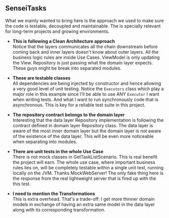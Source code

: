 SenseiTasks
--------------

What we mainly wanted to bring here is the approach we used to make sure the code is testable, decoupled and maintainable. The is specially relevant for long-term projects and growing environments.

* **This is following a Clean Architecture approach**  
Notice that the layers communicates all the chain downstream before coming back and inner layers doesn't know about outer layers. All the business logic rules are inside Use Cases. ViewModel is only updating the View. Repository is just passing what the domain layer expects. These guys might be break into separated modules.

* **These are testable classes**  
All dependencies are being injected by constructor and hence allowing a very good level of unit testing. Notice the `Executors` class which play a major role in this example since I'll be able to use ANY `Executor` I want when writing tests. And what I want to run synchronously code that is asynchronous. This is key for a reliable test suite in this project.

* **The repository contract belongs to the domain layer**  
Interesting that the data layer Repository implementation is following the contract defined in domain layer Repository class. The data layer is aware of the most inner domain layer but the domain layer is not aware of the existence of the data layer. This will be even more noticeable when separating into modules.

* **There are unit tests in the whole Use Case**  
There is not mock classes in GetTaskListScenario. This is real benefit the project will earn. The whole use case, where important business rules lies on, will be completely testable within a single unit test, running locally on the JVM. Thanks MockWebServer! The only fake thing here is the response from the real lightweight server that is fired up with the this test.

* **I need to mention the Transformations**  
This is extra overhead. That's a trade-off: I get more thinner domain models in exchange of having an extra same model in the data layer along with its corresponding transformation.
